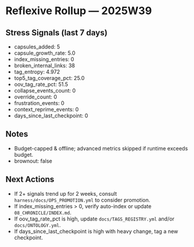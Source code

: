 # Reflexive Rollup — 2025W39

## Stress Signals (last 7 days)
- capsules_added: 5
- capsule_growth_rate: 5.0
- index_missing_entries: 0
- broken_internal_links: 38
- tag_entropy: 4.972
- top5_tag_coverage_pct: 25.0
- oov_tag_rate_pct: 51.5
- collapse_events_count: 0
- override_count: 0
- frustration_events: 0
- context_reprime_events: 0
- days_since_last_checkpoint: 0

## Notes
- Budget-capped & offline; advanced metrics skipped if runtime exceeds budget.
- brownout: false

## Next Actions
- If 2+ signals trend up for 2 weeks, consult `harness/docs/OPS_PROMOTION.yml` to consider promotion.
- If index_missing_entries > 0, verify auto-index or update `08_CHRONICLE/INDEX.md`.
- If oov_tag_rate_pct is high, update `docs/TAGS_REGISTRY.yml` and/or `docs/ONTOLOGY.yml`.
- If days_since_last_checkpoint is high with heavy change, tag a new checkpoint.